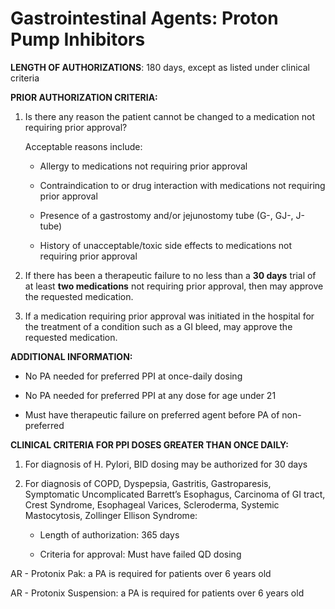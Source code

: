 # Gastrointestinal Agents: Proton Pump Inhibitors

**LENGTH OF AUTHORIZATIONS**: 180 days, except as listed under clinical criteria

**PRIOR AUTHORIZATION CRITERIA:**

1. Is there any reason the patient cannot be changed to a medication not requiring prior approval? 

    Acceptable reasons include:

    - Allergy to medications not requiring prior approval

    - Contraindication to or drug interaction with medications not requiring prior approval

    - Presence of a gastrostomy and/or jejunostomy tube (G-, GJ-, J-tube)

    - History of unacceptable/toxic side effects to medications not requiring prior approval

2. If there has been a therapeutic failure to no less than a **30 days** trial of at least **two medications** not requiring prior approval, then may approve the requested medication.
3. If a medication requiring prior approval was initiated in the hospital for the treatment of a condition such as a GI bleed, may approve the requested medication.

**ADDITIONAL INFORMATION:**

- No PA needed for preferred PPI at once-daily dosing

- No PA needed for preferred PPI at any dose for age under 21

- Must have therapeutic failure on preferred agent before PA of non-preferred

**CLINICAL CRITERIA FOR PPI DOSES GREATER THAN ONCE DAILY:**

1. For diagnosis of H. Pylori, BID dosing may be authorized for 30 days
2. For diagnosis of COPD, Dyspepsia, Gastritis, Gastroparesis, Symptomatic Uncomplicated Barrett’s Esophagus, Carcinoma of GI tract, Crest Syndrome, Esophageal Varices, Scleroderma, Systemic Mastocytosis, Zollinger Ellison Syndrome:

    - Length of authorization: 365 days

    - Criteria for approval: Must have failed QD dosing

AR - Protonix Pak: a PA is required for patients over 6 years old

AR - Protonix Suspension: a PA is required for patients over 6 years old
